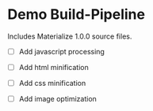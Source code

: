 # Demo Build-Pipeline
Includes Materialize 1.0.0 source files.

- [ ] Add javascript processing
- [ ] Add html minification
- [ ] Add css minification
- [ ] Add image optimization

